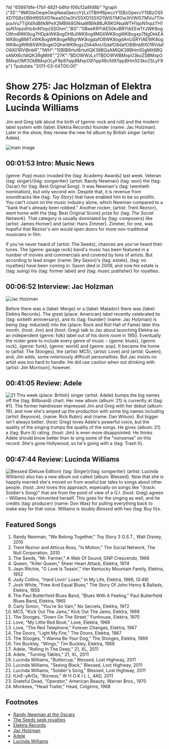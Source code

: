 ?id "65697dfe-f7b1-482f-b6fd-f06cf2a8fd8b"
?graph {"35":"9MGtleOeqieOeqilkea0peccYzLx1TBIHf6peccY1SBzOpeccY1SBzOS5XD11SBzOBIHf6S5XD1lkea0Ow3tVS5XD1S5XD1WI5TMOw3tVWI5TMVu7TilnpuuVu7TijXdXdBIIk8PeX2MBIIk8GNsaWBIIk8BJK8KGNsaWTH1qoN1npzTH1qoN1npzdHz4nN1npzSSGhm","BG":"0BeeKRYIAE50kvBRYIAEEw1YJWK8ogO8hn8WK8og7HDpkWK8ogDH8JtWK8og9MGtlWK8ogWK8ogxp7NgDkkEAWK8ogBMlTxWK8ogWK8ogeRBqrWK8ogdafO8WK8ogdAnUSRYIAEWK8ogWK8ogWRt85WK8ogeOQhwWK8ogzZIiAdAnUSdafO8dafO8iBnbRX01RVdafO8X01RViBnbR","1WH":"10BIB8rtut8rtutIQK39BQsAMIQK39BHm1GgMit6BQsAMX6cfdIQK39gMit6","27K":"BDOWWzLx1TBDOWWBMxpO3koZSBMxpOBMxpOMf3OkBMxpOLyF9p97qipBMxpO97qipX6cfd97qipBHm1G3koZSLyF9p"}
?pubdate "2011-03-04T00:00"
# Show 275: Jac Holzman of Elektra Records & Opinions on Adele and Lucinda Williams
Jim and Greg talk about the birth of {genre: rock and roll} and the modern label system with {label: Elektra Records} founder {name: Jac Holzman}. Later in the show, they review the new hit album by British singer {artist: Adele}.

![main image](https://static.soundopinions.org/images/2011/jacholzman.jpg)


## 00:01:53 Intro: Music News
{genre: Pop} music invaded the {tag: Academy Awards} last week. Veteran {tag: singer}/{tag: songwriter} {artist: Randy Newman} {tag: won} the {tag: Oscar} for {tag: Best Original Song}. It was Newman's {tag: twentieth nomination}, but only second win. Despite that, it is revenue from soundtracks like {tag: *Toy Story*} that have enabled him to be so prolific. You can't count on the music industry alone, which Newman compared to a "bank that's already been robbed." Another rocker, {artist: Trent Reznor}, went home with the {tag: Best Original Score} prize for {tag: *The Social Network*}. That category is usually dominated by {tag: composers} like {artist: James Horner} and {artist: Hans Zimmer}. Zimmer, for one, was hopeful that Reznor's win would open doors for more non-traditional musicians in film.

If you've never heard of {artist: The Seeds}, chances are you've heard their tunes. The {genre: garage rock} band's music has been featured in a number of movies and commercials and covered by tons of artists. But according to lead singer {name: Sky Saxon}'s {tag: estate}, {tag: no royalties} have been coming in. Saxon died in 2009, and now his estate is {tag: suing} his {tag: former label} and {tag: music publisher} for royalties.

## 00:06:52 Interview: Jac Holzman
![Jac Holzman](https://static.soundopinions.org/assets/275/BG0.jpg)

Before there was a {label: Merge} or a {label: Matador} there was {label: Elektra Records}. The great {place: American} label recently celebrated its {tag: sixtieth anniversary}, and its {tag: founder} {name: Jac Holzman} is being {tag: inducted} into the {place: Rock and Roll Hall of Fame} later this month. {host: Jim} and {host: Greg} talk to Jac about launching Elektra as an independent {genre: folk} label out of his dorm room in 1950. Eventually the roster grew to include every genre of music – {genre: blues}, {genre: rock}, {genre: funk}, {genre: world} and {genre: pop}. It became the home to {artist: The Stooges}, the {artist: MC5}, {artist: Love} and {artist: Queen}, and, Jim adds, some notoriously difficult personalities. But Jac insists no artist was too hard to handle. He did use caution when out drinking with {artist: Jim Morrison}, however.

## 00:41:05 Review: Adele
![21](https://static.soundopinions.org/assets/275/1WH0.jpg)
This week {place: British} singer {artist: Adele} bumps the big names off the {tag: Billboard} chart. Her new album {album: 21} is currently at {tag: #1}. The former hairdresser impressed Jim and Greg with her debut {album: 19}, and now she's amped up the production with some big names including {artist: Beyoncé}, {name: Rick Rubin} and {name: Dan Wilson}. But bigger isn't always better. {host: Greg} loves Adele's powerful voice, but the quality of the singing trumps the quality of the songs. He gives {album: 21} a {tag: Burn It} rating. {host: Jim} is even more disappointed. He thinks Adele should know better than to sing some of the "nonsense" on this record. She's gone Hollywood, so he's going with a {tag: Trash It}.

## 00:47:44 Review: Lucinda Williams
![Blessed (Deluxe Edition)](https://static.soundopinions.org/assets/275/27K0.jpg)
{tag: Singer}/{tag: songwriter} {artist: Lucinda Williams} also has a new album out called {album: Blessed}. Now that she is happily married she's moved on from woeful bar tales to songs about other people. {host: Jim} loves this approach, especially on songs like "{track: Soldier's Song}" that are from the point of view of a G.I. {host: Greg} agrees – Williams has reinvented herself. This goes for the singing as well, and he credits {tag: producer} {name: Don Was} for pulling everything back to make way for that voice. Williams is doubly *Blessed* with two {tag: Buy It}s.



## Featured Songs
1. Randy Newman, "We Belong Together," Toy Story 3 O.S.T., Walt Disney, 2010
2. Trent Reznor and Atticus Ross, "In Motion," The Social Network, The Null Corporation, 2010
3. The Seeds, "Mr. Farmer," A Web Of Sound, GNP Crescendo, 1966
4. Queen, "Killer Queen," Sheer Heart Attack, Elektra, 1974
5. Jean Ritchie, "O Love Is Teasin'," Her Kentucky Mountain Family, Elektra, 1952
6. Judy Collins, "Hard Lovin' Loser," In My Life, Elektra, 1966, (0:48)
7. Josh White, "Free And Equal Blues," The Story Of John Henry & Ballads, Elektra, 1955
8. The Paul Butterfield Blues Band, "Blues With A Feeling," Paul Butterfield Blues Band, Elektra, 1965
9. Carly Simon, "You're So Vain," No Secrets, Elektra, 1972
10. MC5, "Kick Out The Jams," Kick Out The Jams, Elektra, 1969
11. The Stooges, "Down On The Street," Funhouse, Elektra, 1970
12. Love, "My Little Red Book," Love, Elektra, 1966
13. Love, "The Red Telephone," Forever Changes, Elektra, 1967
14. The Doors, "Light My Fire," The Doors, Elektra, 1967
15. The Stooges, "I Wanna Be Your Dog," The Stooges, Elektra, 1969
16. Tim Buckley, "Wings," Tim Buckley, Elektra, 1966
17. Adele, "Rolling In The Deep," 21, XL, 2011
18. Adele, "Turning Tables," 21, XL, 2011
19. Lucinda Williams, "Buttercup," Blessed, Lost Highway, 2011
20. Lucinda Williams, "Seeing Black," Blessed, Lost Highway, 2011
21. Lucinda Williams, "Soldier's Song," Blessed, Lost Highway, 2011
22. tUnE-yArDs, "Bizness," W H O K I L L, 4AD, 2011
23. Grateful Dead, "Operator," American Beauty, Warner Bros., 1970
24. Monkees, "Head Trailer," Head, Colgems, 1968

## Footnotes
- [Randy Newman at the Oscars](http://www.telegraph.co.uk/culture/film/oscars/8352642/Oscars-2011-Randy-Newman-wins-best-joker-award.html)
- [The Seeds seek royalties](http://www.mi2n.com/press.php3?press_nb=139363)
- [Elektra Records](http://www.elektra.com/)
- [Jac Holzman](http://www.followthemusic.com/whojac.html)
- [Adele](http://www.adele.tv/)
- [Lucinda Williams](http://lucindawilliams.com/splash-page/)
